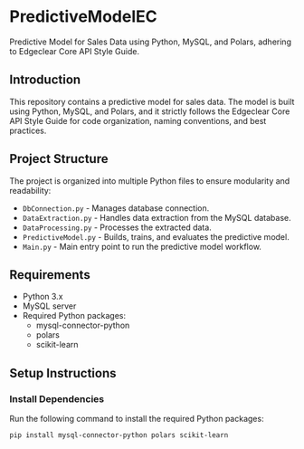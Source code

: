 # PredictiveModelEC

Predictive Model for Sales Data using Python, MySQL, and Polars, adhering to Edgeclear Core API Style Guide.

## Introduction

This repository contains a predictive model for sales data. The model is built using Python, MySQL, and Polars, and it strictly follows the Edgeclear Core API Style Guide for code organization, naming conventions, and best practices.

## Project Structure

The project is organized into multiple Python files to ensure modularity and readability:

- `DbConnection.py` - Manages database connection.
- `DataExtraction.py` - Handles data extraction from the MySQL database.
- `DataProcessing.py` - Processes the extracted data.
- `PredictiveModel.py` - Builds, trains, and evaluates the predictive model.
- `Main.py` - Main entry point to run the predictive model workflow.

## Requirements

- Python 3.x
- MySQL server
- Required Python packages:
  - mysql-connector-python
  - polars
  - scikit-learn

## Setup Instructions

### Install Dependencies

Run the following command to install the required Python packages:

```bash
pip install mysql-connector-python polars scikit-learn
